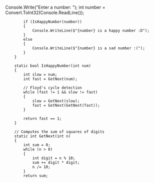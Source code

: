  Console.Write("Enter a number: ");
            int number = Convert.ToInt32(Console.ReadLine());
            
            if (IsHappyNumber(number))
            {
                Console.WriteLine($"{number} is a happy number :D");
            }
            else
            {
                Console.WriteLine($"{number} is a sad number :(");
            }
        }

        static bool IsHappyNumber(int num)
        {
            int slow = num;
            int fast = GetNext(num);

            // Floyd's cycle detection
            while (fast != 1 && slow != fast)
            {
                slow = GetNext(slow);
                fast = GetNext(GetNext(fast)); 
            }

            return fast == 1;
        }

        // Computes the sum of squares of digits
        static int GetNext(int n)
        {
            int sum = 0;
            while (n > 0)
            {
                int digit = n % 10;
                sum += digit * digit;
                n /= 10;
            }
            return sum;
